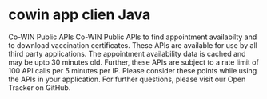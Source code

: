 # cowin app clien Java
Co-WIN Public APIs
Co-WIN Public APIs to find appointment availabilty and to download vaccination certificates.
These APIs are available for use by all third party applications.
The appointment availability data is cached and may be upto 30 minutes old.
Further, these APIs are subject to a rate limit of 100 API calls per 5 minutes per IP. 
Please consider these points while using the APIs in your application. 
For further questions,
please visit our Open Tracker on GitHub.
